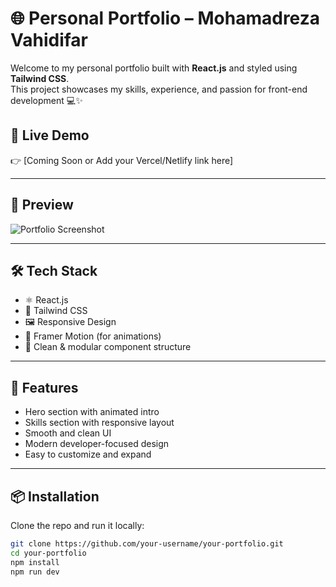 # 🌐 Personal Portfolio – Mohamadreza Vahidifar

Welcome to my personal portfolio built with **React.js** and styled using **Tailwind CSS**.  
This project showcases my skills, experience, and passion for front-end development 💻✨

## 🚀 Live Demo

👉 [Coming Soon or Add your Vercel/Netlify link here]

---

## 📸 Preview

![Portfolio Screenshot](./public/img/preview.jpg) <!-- Replace with actual screenshot if needed -->

---

## 🛠️ Tech Stack

- ⚛️ React.js
- 🎨 Tailwind CSS
- 🖼️ Responsive Design
- 🧠 Framer Motion (for animations)
- 📁 Clean & modular component structure

---

## 📂 Features

- Hero section with animated intro
- Skills section with responsive layout
- Smooth and clean UI
- Modern developer-focused design
- Easy to customize and expand

---

## 📦 Installation

Clone the repo and run it locally:

```bash
git clone https://github.com/your-username/your-portfolio.git
cd your-portfolio
npm install
npm run dev
